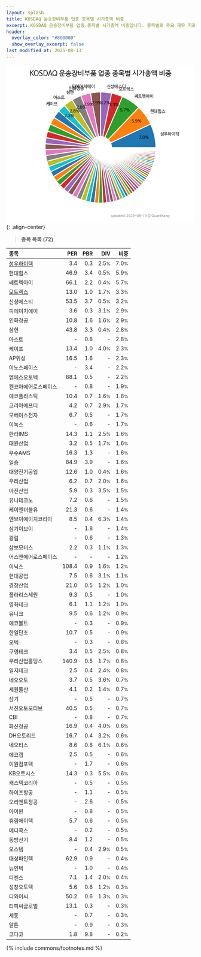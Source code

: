 ```yaml
---
layout: splash
title: KOSDAQ 운송장비부품 업종 종목별 시가총액 비중
excerpt: KOSDAQ 운송장비부품 업종 종목별 시가총액 비중입니다. 종목별로 주요 재무 지표를 함께 표시합니다.
header:
  overlay_color: "#800000"
  show_overlay_excerpt: false
last_modified_at: 2025-08-13
---
```



![KOSDAQ 운송장비부품 업종 종목별 시가총액 비중](/stats/sector/images/kosdaq_업종_운송장비부품_종목.png){: .align-center}


> **종목 목록 (72)**<a id="list"></a>

| **종목** | **PER** | **PBR** | **DIV** | **비중** |
| :------- | ------: | ------: | ------: | -------: |
| [성우하이텍](/015750/) | 3.4 | 0.3 | 2.5<small>%</small> | 7.0<small>%</small> |
| 현대힘스 | 46.9 | 3.4 | 0.5<small>%</small> | 5.9<small>%</small> |
| 쎄트렉아이 | 66.1 | 2.2 | 0.4<small>%</small> | 5.7<small>%</small> |
| [모트렉스](/118990/) | 13.0 | 1.0 | 1.7<small>%</small> | 3.3<small>%</small> |
| 신성에스티 | 53.5 | 3.7 | 0.5<small>%</small> | 3.2<small>%</small> |
| 피에이치에이 | 3.6 | 0.3 | 3.1<small>%</small> | 2.9<small>%</small> |
| 인화정공 | 10.8 | 1.6 | 1.6<small>%</small> | 2.9<small>%</small> |
| 삼현 | 43.8 | 3.3 | 0.4<small>%</small> | 2.8<small>%</small> |
| 아스트 | - | 0.8 | - | 2.8<small>%</small> |
| 케이프 | 13.4 | 1.0 | 4.0<small>%</small> | 2.3<small>%</small> |
| AP위성 | 16.5 | 1.6 | - | 2.3<small>%</small> |
| 이노스페이스 | - | 3.4 | - | 2.2<small>%</small> |
| 엠에스오토텍 | 88.1 | 0.5 | - | 2.2<small>%</small> |
| 켄코아에어로스페이스 | - | 0.8 | - | 1.9<small>%</small> |
| 에코플라스틱 | 10.4 | 0.7 | 1.6<small>%</small> | 1.8<small>%</small> |
| 코리아에프티 | 4.2 | 0.7 | 2.9<small>%</small> | 1.7<small>%</small> |
| 모베이스전자 | 6.7 | 0.5 | - | 1.7<small>%</small> |
| 이녹스 | - | 0.6 | - | 1.7<small>%</small> |
| 한라IMS | 14.3 | 1.1 | 2.5<small>%</small> | 1.6<small>%</small> |
| 대원산업 | 3.2 | 0.5 | 1.7<small>%</small> | 1.6<small>%</small> |
| 우수AMS | 16.3 | 1.3 | - | 1.6<small>%</small> |
| 일승 | 84.9 | 3.9 | - | 1.6<small>%</small> |
| 대양전기공업 | 12.6 | 1.0 | 0.4<small>%</small> | 1.6<small>%</small> |
| 우리산업 | 6.2 | 0.7 | 2.0<small>%</small> | 1.6<small>%</small> |
| 아진산업 | 5.9 | 0.3 | 3.5<small>%</small> | 1.5<small>%</small> |
| 유니테크노 | 7.2 | 0.6 | - | 1.5<small>%</small> |
| 케이엔더블유 | 21.3 | 0.6 | - | 1.4<small>%</small> |
| 엔브이에이치코리아 | 8.5 | 0.4 | 6.3<small>%</small> | 1.4<small>%</small> |
| 삼기이브이 | - | 1.8 | - | 1.4<small>%</small> |
| 광림 | - | 0.6 | - | 1.3<small>%</small> |
| 삼보모터스 | 2.2 | 0.3 | 1.1<small>%</small> | 1.3<small>%</small> |
| 어스앤에어로스페이스 | - | - | - | 1.2<small>%</small> |
| 이닉스 | 108.4 | 0.9 | 1.6<small>%</small> | 1.2<small>%</small> |
| 현대공업 | 7.5 | 0.6 | 3.1<small>%</small> | 1.1<small>%</small> |
| 경창산업 | 21.0 | 0.5 | 1.2<small>%</small> | 1.0<small>%</small> |
| 폴라리스세원 | 9.3 | 0.5 | - | 1.0<small>%</small> |
| 영화테크 | 6.1 | 1.1 | 1.2<small>%</small> | 1.0<small>%</small> |
| 유니크 | 9.5 | 0.6 | 1.2<small>%</small> | 0.9<small>%</small> |
| 에코볼트 | - | 0.3 | - | 0.9<small>%</small> |
| 한일단조 | 10.7 | 0.5 | - | 0.9<small>%</small> |
| 오텍 | - | 0.3 | - | 0.8<small>%</small> |
| 구영테크 | 3.4 | 0.5 | 2.5<small>%</small> | 0.8<small>%</small> |
| 우리산업홀딩스 | 140.9 | 0.5 | 1.7<small>%</small> | 0.8<small>%</small> |
| 일지테크 | 2.5 | 0.4 | 2.4<small>%</small> | 0.8<small>%</small> |
| 네오오토 | 3.7 | 0.5 | 3.6<small>%</small> | 0.7<small>%</small> |
| 세원물산 | 4.1 | 0.2 | 1.4<small>%</small> | 0.7<small>%</small> |
| 삼기 | - | 0.5 | - | 0.7<small>%</small> |
| 서진오토모티브 | 40.5 | 0.5 | - | 0.7<small>%</small> |
| CBI | - | 0.8 | - | 0.7<small>%</small> |
| 화신정공 | 16.9 | 0.4 | 4.0<small>%</small> | 0.6<small>%</small> |
| DH오토리드 | 16.7 | 0.4 | 3.2<small>%</small> | 0.6<small>%</small> |
| 네오티스 | 8.6 | 0.8 | 6.1<small>%</small> | 0.6<small>%</small> |
| 에코캡 | 2.5 | 0.5 | - | 0.6<small>%</small> |
| 이원컴포텍 | - | 1.7 | - | 0.6<small>%</small> |
| KB오토시스 | 14.3 | 0.3 | 5.5<small>%</small> | 0.6<small>%</small> |
| 캐스텍코리아 | - | 0.5 | - | 0.5<small>%</small> |
| 하이즈항공 | - | 1.1 | - | 0.5<small>%</small> |
| 오리엔트정공 | - | 2.6 | - | 0.5<small>%</small> |
| 아이윈 | - | 0.8 | - | 0.5<small>%</small> |
| 휴림에이텍 | 5.7 | 0.6 | - | 0.5<small>%</small> |
| 메디콕스 | - | 0.2 | - | 0.5<small>%</small> |
| 동방선기 | 8.4 | 1.2 | - | 0.5<small>%</small> |
| 오스템 | - | 0.4 | 2.9<small>%</small> | 0.5<small>%</small> |
| 대성파인텍 | 62.9 | 0.9 | - | 0.4<small>%</small> |
| 뉴인텍 | - | 1.0 | - | 0.4<small>%</small> |
| 디젠스 | 7.1 | 1.4 | 2.0<small>%</small> | 0.4<small>%</small> |
| 성창오토텍 | 5.6 | 0.6 | 1.2<small>%</small> | 0.3<small>%</small> |
| 디와이씨 | 50.2 | 0.6 | 1.3<small>%</small> | 0.3<small>%</small> |
| 티피씨글로벌 | 13.1 | 0.3 | - | 0.3<small>%</small> |
| 세동 | - | 0.7 | - | 0.3<small>%</small> |
| 알톤 | - | 0.9 | - | 0.3<small>%</small> |
| 코다코 | 1.8 | 9.8 | - | 0.2<small>%</small> |

{% include commons/footnotes.md %}
